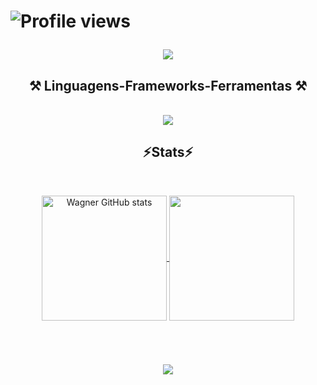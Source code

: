 <h1 align="center">
  <p align="left"> <img src="https://komarev.com/ghpvc/?username=wwwagnerfso&color=yellow" alt="Profile views" /> </p>
<img src="https://readme-typing-svg.herokuapp.com/?font=Righteous&size=35&center=true&vCenter=true&width=500&height=70&duration=4000&lines=Olá!+👋;+Me+chamo+Wagner!;" />
</h1>

<h2 align="center" >⚒️ Linguagens-Frameworks-Ferramentas ⚒️</h2>
<br>
<div align="center" >
  <img src="https://skillicons.dev/icons?i=html,css,vscode,github,git,pycharm,flutter,dart,python" />
</div>

<h2 align="center" >⚡Stats⚡</h2>
<br>
<p align="center">
<a href="https://github.com/WWWagnerfs/github-readme-stats">
  <img height=200 align="center" src="https://github-readme-stats.vercel.app/api?username=WWWagnerfs&theme=ambient_gradient&show_icons=true" alt="Wagner GitHub stats">
</a>
<a href="https://github.com/WWWagnerfs/convoychat">
  <img height=200 align="center" src="https://github-readme-stats.vercel.app/api/top-langs?username=WWWagnerfs&layout=compact&theme=ambient_gradient&langs_count=10&card_width=220" />
</a>
</p>

<br>
<h1 align="center">
<img src="https://readme-typing-svg.herokuapp.com/?font=Righteous&size=35&center=true&vCenter=true&width=500&height=70&duration=4000&lines=Obrigado+pela+visita!;" />
</h1>
